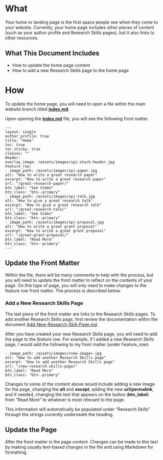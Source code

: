 # What

Your home or landing page is the first space people see when they come to your website. Currently, your home page includes other pieces of content (such as your author profile and Research Skills pages), but it also links to other resources.

## What This Document Includes

- How to update the home page content
- How to add a new Research Skills page to the home page 


# How 

To update the home page, you will need to open a file within the main website branch titled [**index.md**](https://github.com/simonpj/www.peytonjones.org/blob/gh-pages/index.md).

Upon opening the [**index.md**](https://github.com/simonpj/www.peytonjones.org/blob/gh-pages/index.md) file, you will see the following front matter.

    ---
    layout: single
    author_profile: true
    title: "Home"
    toc: true
    toc_sticky: true
    classes: ""
    Header:
    overlay_image: /assets/images/spj-stock-header.jpg
    Feature_row:
    - image_path: /assets/images/spj-paper.jpg
    alt: "How to write a great research paper"
    excerpt: "How to write a great research paper"
    url: "/great-research-paper/"
    btn_label: "See Video"
    btn_class: "btn--primary"
    - image_path: /assets/images/spj-talk.jpg
    alt: "How to give a great research talk"
    excerpt: "How to give a great research talk"    
    url: "/great-research-talk/"
    btn_label: "See Video"
    btn_class: "btn--primary"
    - image_path: /assets/images/spj-proposal.jpg
    alt: "How to write a great grant proposal"
    excerpt: "How to write a great grant proposal"
    url: "/great-grant-proposal/"
    btn_label: "Read More"
    btn_class: "btn--primary"
    ---

## Update the Front Matter

Within the file, there will be many comments to help with the process, but you will need to update the front matter to reflect on the contents of your page. On this type of page, you will only need to make changes to the feature row front matter. The process is described below.


### Add a New Research Skills Page

The last piece of the front matter are links to the Research Skills pages. To add another Research Skills page, first review the documentation within the document [Add-New-Research-Skill-Page.md](https://github.com/simonpj/www.peytonjones.org/blob/gh-pages/_documentation/Add-New-Research-Skill-Page.md). 

After you have created your new Research Skills page, you will need to add the page to the *feature row*. For example, if I added a new Research Skills page, I would add the following to my front matter (under Feature_row): 

    - image_path: /assets/images/<new-image>.jpg
    alt: "How to add another Research Skills page"
    excerpt: "How to add another Research Skills page"
    url: "/new-research-skills-page/"
    btn_label: "Read More"
    btn_class: "btn--primary"

Changes to some of the content above would include adding a new image for the page, changing the **alt** and **except**, adding the new **url/permalink**, and if needed, changing the text that appears on the button (**btn_label**) from “Read More” to whatever is most relevant to the page. 

This information will automatically be populated under “Research Skills” through the strings currently underneath the heading. 


## Update the Page

After the front matter is the page content. Changes can be made to this text by making usually text-based changes in the file and using Markdown for formatting. 
